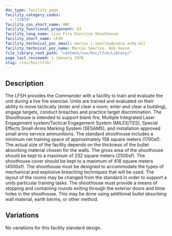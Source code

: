 ```yaml
---
doc_type: facility_page
facility_category_codes:
  - "17879"
facility_cos_short_name: HNC
facility_functional_proponent: G3
facility_long_name: Live Fire Exercise Shoothouse
facility_short_name: LFSH
facility_technical_poc_email: marcus.j.searles@usace.army.mil
facility_technical_poc_name: Marcus Searles, Bob Hasse
file_library_root_path: "content/cos/hnc/lfsh/Library/"
page_last_reviewed: 1 January 1970
slug: /cos/hnc/lfsh/
---
```


## Description

The LFSH provides the Commander with a facility to train and evaluate the unit during a live fire exercise. Units are trained and evaluated on their ability to move tactically (enter and clear a room; enter and clear a building), engage targets, conduct breaches and practice target discrimination. The Shoothouse is intended to support blank fire, Multiple Integrated Laser Engagement system/Tactical Engagement System (MILES/TES), Special Effects Small-Arms Marking System (SESAMS), and installation approved small arms service ammunitions.
The standard shoothouse includes a minimum net training space of approximately 158 square meters (1700sf). The actual size of the facility depends on the thickness of the bullet absorbing material chosen for the walls. The gross area of the shoothouse should be kept to a maximum of 232 square meters (2500sf). The shoothouse cover should be kept to a maximum of 418 square meters (4500sf).
The shoothouse must be designed to accommodate the types of mechanical and explosive breaching techniques that will be used. The layout of the rooms may be changed from the standard in order to support a units particular training tasks. The shoothouse must provide a means of stopping and containing rounds exiting through the exterior doors and blow holes in the shoothouse. This may be done using additional bullet absorbing wall material, earth berms, or other method.

## Variations

No variations for this facility standard design.
